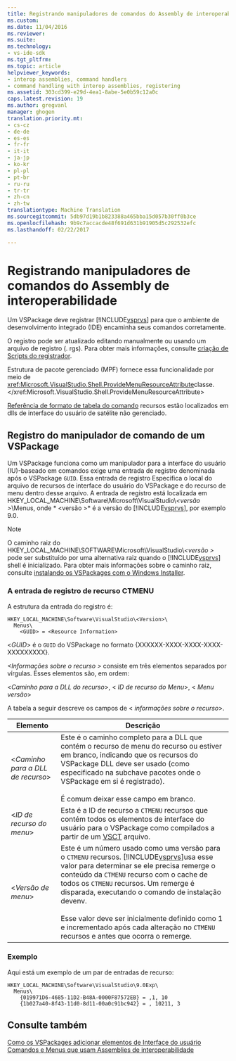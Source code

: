 ```yaml
---
title: Registrando manipuladores de comandos do Assembly de interoperabilidade | Documentos do Microsoft
ms.custom: 
ms.date: 11/04/2016
ms.reviewer: 
ms.suite: 
ms.technology:
- vs-ide-sdk
ms.tgt_pltfrm: 
ms.topic: article
helpviewer_keywords:
- interop assemblies, command handlers
- command handling with interop assemblies, registering
ms.assetid: 303cd399-e29d-4ea1-8abe-5e0b59c12a0c
caps.latest.revision: 19
ms.author: gregvanl
manager: ghogen
translation.priority.mt:
- cs-cz
- de-de
- es-es
- fr-fr
- it-it
- ja-jp
- ko-kr
- pl-pl
- pt-br
- ru-ru
- tr-tr
- zh-cn
- zh-tw
translationtype: Machine Translation
ms.sourcegitcommit: 5db97d19b1b823388a465bba15d057b30ff0b3ce
ms.openlocfilehash: 9b9c7accacde48f691d631b91905d5c292532efc
ms.lasthandoff: 02/22/2017

---
```

# <a name="registering-interop-assembly-command-handlers"></a>Registrando manipuladores de comandos do Assembly de interoperabilidade
Um VSPackage deve registrar [!INCLUDE[vsprvs](../../code-quality/includes/vsprvs_md.md)] para que o ambiente de desenvolvimento integrado (IDE) encaminha seus comandos corretamente.  
  
 O registro pode ser atualizado editando manualmente ou usando um arquivo de registro (. rgs). Para obter mais informações, consulte [criação de Scripts do registrador](/visual-cpp/atl/creating-registrar-scripts).  
  
 Estrutura de pacote gerenciado (MPF) fornece essa funcionalidade por meio de <xref:Microsoft.VisualStudio.Shell.ProvideMenuResourceAttribute>classe.</xref:Microsoft.VisualStudio.Shell.ProvideMenuResourceAttribute>  
  
 [Referência de formato de tabela do comando](http://msdn.microsoft.com/en-us/09e9c6ef-9863-48de-9483-d45b7b7c798f) recursos estão localizados em dlls de interface do usuário de satélite não gerenciado.  
  
## <a name="command-handler-registration-of-a-vspackage"></a>Registro do manipulador de comando de um VSPackage  
 Um VSPackage funciona como um manipulador para a interface do usuário (IU)-baseado em comandos exige uma entrada de registro denominada após o VSPackage `GUID`. Essa entrada de registro Especifica o local do arquivo de recursos de interface do usuário do VSPackage e do recurso de menu dentro desse arquivo. A entrada de registro está localizada em HKEY_LOCAL_MACHINE\Software\Microsoft\VisualStudio\\*\<versão >*\Menus, onde * \<versão >* é a versão do [!INCLUDE[vsprvs](../../code-quality/includes/vsprvs_md.md)], por exemplo 9.0.  
  
> [!NOTE]
>  O caminho raiz do HKEY_LOCAL_MACHINE\SOFTWARE\Microsoft\VisualStudio\\*\<versão >* pode ser substituído por uma alternativa raiz quando o [!INCLUDE[vsprvs](../../code-quality/includes/vsprvs_md.md)] shell é inicializado. Para obter mais informações sobre o caminho raiz, consulte [instalando os VSPackages com o Windows Installer](../../extensibility/internals/installing-vspackages-with-windows-installer.md).  
  
### <a name="the-ctmenu-resource-registry-entry"></a>A entrada de registro de recurso CTMENU  
 A estrutura da entrada do registro é:  
  
```  
HKEY_LOCAL_MACHINE\Software\VisualStudio\<Version>\  
  Menus\  
    <GUID> = <Resource Information>  
```  
  
 \<*GUID*> é o `GUID` do VSPackage no formato {XXXXXX-XXXX-XXXX-XXXX-XXXXXXXXX}.  
  
 *\<Informações sobre o recurso >* consiste em três elementos separados por vírgulas. Esses elementos são, em ordem:  
  
 \<*Caminho para a DLL do recurso*>, \< *ID de recurso do Menu*>, \< *Menu versão*>  
  
 A tabela a seguir descreve os campos de \< *informações sobre o recurso*>.  
  
|Elemento|Descrição|  
|-------------|-----------------|  
|\<*Caminho para a DLL de recurso*>|Este é o caminho completo para a DLL que contém o recurso de menu do recurso ou estiver em branco, indicando que os recursos do VSPackage DLL deve ser usado (como especificado na subchave pacotes onde o VSPackage em si é registrado).<br /><br /> É comum deixar esse campo em branco.|  
|\<*ID de recurso do menu*>|Esta é a ID de recurso a `CTMENU` recursos que contém todos os elementos de interface do usuário para o VSPackage como compilados a partir de um [VSCT](../../extensibility/internals/visual-studio-command-table-dot-vsct-files.md) arquivo.|  
|\<*Versão de menu*>|Este é um número usado como uma versão para o `CTMENU` recursos. [!INCLUDE[vsprvs](../../code-quality/includes/vsprvs_md.md)]usa esse valor para determinar se ele precisa remerge o conteúdo da `CTMENU` recurso com o cache de todos os `CTMENU` recursos. Um remerge é disparada, executando o comando de instalação devenv.<br /><br /> Esse valor deve ser inicialmente definido como 1 e incrementado após cada alteração no `CTMENU` recursos e antes que ocorra o remerge.|  
  
### <a name="example"></a>Exemplo  
 Aqui está um exemplo de um par de entradas de recurso:  
  
```  
HKEY_LOCAL_MACHINE\Software\VisualStudio\9.0Exp\  
  Menus\  
    {019971D6-4685-11D2-B48A-0000F87572EB} = ,1, 10  
    {1b027a40-8f43-11d0-8d11-00a0c91bc942} = , 10211, 3  
```  
  
## <a name="see-also"></a>Consulte também  
 [Como os VSPackages adicionar elementos de Interface do usuário](../../extensibility/internals/how-vspackages-add-user-interface-elements.md)   
 [Comandos e Menus que usam Assemblies de interoperabilidade](../../extensibility/internals/commands-and-menus-that-use-interop-assemblies.md)
